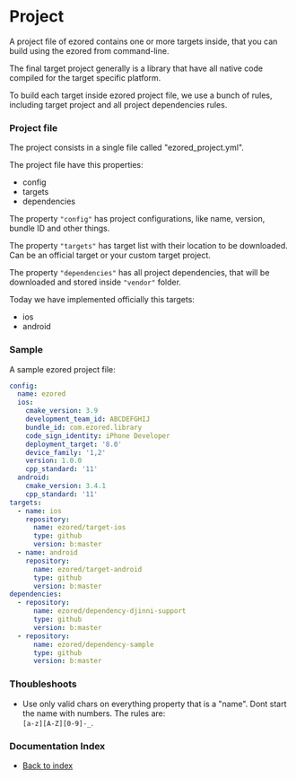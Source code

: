 # Project

A project file of ezored contains one or more targets inside, that you can build using the ezored from command-line.
 
The final target project generally is a library that have all native code compiled for the target specific platform.

To build each target inside ezored project file, we use a bunch of rules, including target project and all project dependencies rules.

### Project file

The project consists in a single file called "ezored_project.yml".  

The project file have this properties:  

- config
- targets
- dependencies

The property `"config"` has project configurations, like name, version, bundle ID and other things.

The property `"targets"` has target list with their location to be downloaded. Can be an official target or your custom target project.

The property `"dependencies"` has all project dependencies, that will be downloaded and stored inside `"vendor"` folder.

Today we have implemented officially this targets:

- ios
- android

### Sample

A sample ezored project file:

```yaml
config:
  name: ezored
  ios:
    cmake_version: 3.9
    development_team_id: ABCDEFGHIJ
    bundle_id: com.ezored.library
    code_sign_identity: iPhone Developer
    deployment_target: '8.0'
    device_family: '1,2'
    version: 1.0.0
    cpp_standard: '11'
  android:
    cmake_version: 3.4.1
    cpp_standard: '11'
targets:
  - name: ios
    repository:
      name: ezored/target-ios
      type: github
      version: b:master
  - name: android
    repository:
      name: ezored/target-android
      type: github
      version: b:master
dependencies:
  - repository:
      name: ezored/dependency-djinni-support
      type: github
      version: b:master
  - repository:
      name: ezored/dependency-sample
      type: github
      version: b:master
```

### Thoubleshoots

- Use only valid chars on everything property that is a "name". Dont start the name with numbers. The rules are:  
`[a-z][A-Z][0-9]-_`. 

### Documentation Index

- [Back to index](GET-STARTED.md)
